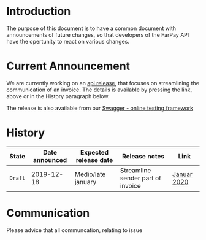 # Introduction
The purpose of this document is to have a common document with announcements of future changes, so that developers of the FarPay API have the opertunity to react on various changes.

# Current Announcement
We are currently working on an [api release](API-Release-v2-2020-01-001.md), that focuses on streamlining the communication of an invoice. The details is available by pressing the link, above or in the History paragraph below.

The release is also available from our [Swagger - online testing framework](http://farpay-api-staging.azurewebsites.net/)

# History
State   | Date announced | Expected release date | Release notes | Link
--------|----------------|-----------------------|---------------|-----
`Draft` | 2019-12-18     |  Medio/late january   | Streamline sender part of invoice | [Januar 2020](API-Release-v2-2020-01-001.md)


# Communication
Please advice that all communcation, relating to issue
